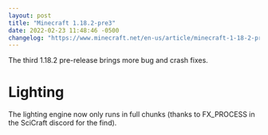```yaml
---
layout: post
title: "Minecraft 1.18.2-pre3"
date: 2022-02-23 11:48:46 -0500
changelog: "https://www.minecraft.net/en-us/article/minecraft-1-18-2-pre-release-2"
---
```


The third 1.18.2 pre-release brings more bug and crash fixes.

# Lighting

The lighting engine now only runs in full chunks (thanks to FX_PROCESS in the SciCraft discord for the find).

